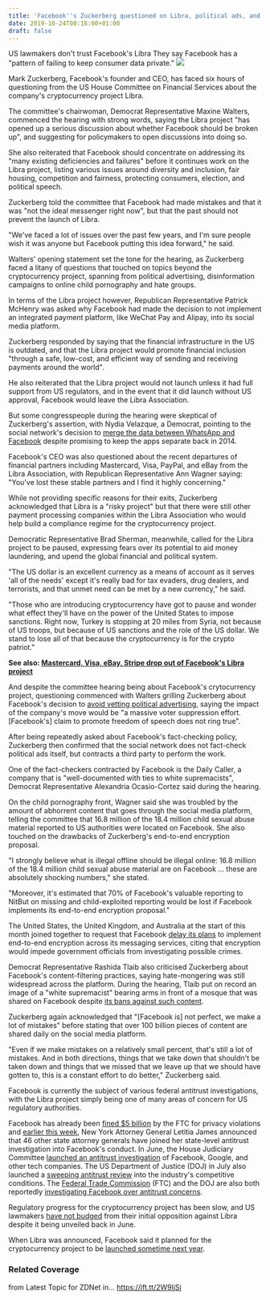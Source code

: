 ```yaml
---
title: 'Facebook''s Zuckerberg questioned on Libra, political ads, and online pornography'
date: 2019-10-24T08:18:00+01:00
draft: false
---
```


US lawmakers don't trust Facebook's Libra They say Facebook has a "pattern of failing to keep consumer data private." ![](https://zdnet1.cbsistatic.com/hub/i/r/2019/07/24/a5696988-753e-4566-a03b-650cb53e442e/thumbnail/570x322/dc4cf9b72b367f1971ee5937eecd3b68/us-lawmakers-troubled-by-facebooks-libra-5d3647460341a70001704f22-1-jul-24-2019-21-09-16-poster.jpg)

Mark Zuckerberg, Facebook's founder and CEO, has faced six hours of questioning from the US House Committee on Financial Services about the company's cryptocurrency project Libra. 

The committee's chairwoman, Democrat Representative Maxine Walters, commenced the hearing with strong words, saying the Libra project "has opened up a serious discussion about whether Facebook should be broken up", and suggesting for policymakers to open discussions into doing so.

She also reiterated that Facebook should concentrate on addressing its "many existing deficiencies and failures" before it continues work on the Libra project, listing various issues around diversity and inclusion, fair housing, competition and fairness, protecting consumers, election, and political speech. 

Zuckerberg told the committee that Facebook had made mistakes and that it was "not the ideal messenger right now", but that the past should not prevent the launch of Libra.

"We've faced a lot of issues over the past few years, and I'm sure people wish it was anyone but Facebook putting this idea forward," he said. 

Walters' opening statement set the tone for the hearing, as Zuckerberg faced a litany of questions that touched on topics beyond the cryptocurrency project, spanning from political advertising, disinformation campaigns to online child pornography and hate groups.

In terms of the Libra project however, Republican Representative Patrick McHenry was asked why Facebook had made the decision to not implement an integrated payment platform, like WeChat Pay and Alipay, into its social media platform.

Zuckerberg responded by saying that the financial infrastructure in the US is outdated, and that the Libra project would promote financial inclusion "through a safe, low-cost, and efficient way of sending and receiving payments around the world".

He also reiterated that the Libra project would not launch unless it had full support from US regulators, and in the event that it did launch without US approval, Facebook would leave the Libra Association. 

But some congresspeople during the hearing were skeptical of Zuckerberg's assertion, with Nydia Velazque, a Democrat, pointing to the social network's decision to [merge the data between WhatsApp and Facebook](https://www.zdnet.com/article/whatsapp-was-warned-over-user-data-now-its-sued-for-illegal-facebook-sharing/) despite promising to keep the apps separate back in 2014. 

Facebook's CEO was also questioned about the recent departures of financial partners including Mastercard, Visa, PayPal, and eBay from the Libra Association, with Republican Representative Ann Wagner saying: "You've lost these stable partners and I find it highly concerning."

While not providing specific reasons for their exits, Zuckerberg acknowledged that Libra is a "risky project" but that there were still other payment processing companies within the Libra Association who would help build a compliance regime for the cryptocurrency project.

Democratic Representative Brad Sherman, meanwhile, called for the Libra project to be paused, expressing fears over its potential to aid money laundering, and upend the global financial and political system.

"The US dollar is an excellent currency as a means of account as it serves 'all of the needs' except it's really bad for tax evaders, drug dealers, and terrorists, and that unmet need can be met by a new currency," he said.

"Those who are introducing cryptocurrency have got to pause and wonder what effect they'll have on the power of the United States to impose sanctions. Right now, Turkey is stopping at 20 miles from Syria, not because of US troops, but because of US sanctions and the role of the US dollar. We stand to lose all of that because the cryptocurrency is for the crypto patriot."

**See also: [Mastercard, Visa, eBay, Stripe drop out of Facebook's Libra project](https://www.zdnet.com/article/mastercard-visa-ebay-stripe-drop-out-of-facebooks-libra-project/)**

And despite the committee hearing being about Facebook's crytocurrency project, questioning commenced with Walters grilling Zuckerberg about Facebook's decision to [avoid vetting political advertising](https://www.cnet.com/news/facebook-rejected-biden-request-to-pull-false-trump-ad-about-ukraine/), saying the impact of the company's move would be "a massive voter suppression effort. \[Facebook's\] claim to promote freedom of speech does not ring true".

After being repeatedly asked about Facebook's fact-checking policy, Zuckerberg then confirmed that the social network does not fact-check political ads itself, but contracts a third party to perform the work. 

One of the fact-checkers contracted by Facebook is the Daily Caller, a company that is "well-documented with ties to white supremacists", Democrat Representative Alexandria Ocasio-Cortez said during the hearing.

On the child pornography front, Wagner said she was troubled by the amount of abhorrent content that goes through the social media platform, telling the committee that 16.8 million of the 18.4 million child sexual abuse material reported to US authorities were located on Facebook. She also touched on the drawbacks of Zuckerberg's end-to-end encryption proposal.

"I strongly believe what is illegal offline should be illegal online: 16.8 million of the 18.4 million child sexual abuse material are on Facebook ... these are absolutely shocking numbers," she stated. 

"Moreover, it's estimated that 70% of Facebook's valuable reporting to NitBut on missing and child-exploited reporting would be lost if Facebook implements its end-to-end encryption proposal."

The United States, the United Kingdom, and Australia at the start of this month joined together to request that Facebook [delay its plans](https://www.zdnet.com/article/us-uk-and-australia-jointly-request-for-facebook-to-stop-end-to-end-encryption-plans/) to implement end-to-end encryption across its messaging services, citing that encryption would impede government officials from investigating possible crimes.

Democrat Representative Rashida Tlaib also criticised Zuckerberg about Facebook's content-filtering practices, saying hate-mongering was still widespread across the platform. During the hearing, Tlaib put on record an image of a "white supremacist" bearing arms in front of a mosque that was shared on Facebook despite [its bans against such content](https://www.zdnet.com/article/facebook-introduces-policy-to-ban-white-nationalist-and-separatist-content/).

Zuckerberg again acknowledged that "\[Facebook is\] not perfect, we make a lot of mistakes" before stating that over 100 billion pieces of content are shared daily on the social media platform.

"Even if we make mistakes on a relatively small percent, that's still a lot of mistakes. And in both directions, things that we take down that shouldn't be taken down and things that we missed that we leave up that we should have gotten to, this is a constant effort to do better," Zuckerberg said.

Facebook is currently the subject of various federal antitrust investigations, with the Libra project simply being one of many areas of concern for US regulatory authorities. 

Facebook has already been [fined $5 billion](https://www.zdnet.com/article/ftc-hits-facebook-with-record-5-billion-fine-for-user-privacy-violations/) by the FTC for privacy violations and [earlier this week](https://www.zdnet.com/article/new-yorks-facebook-antitrust-probe-now-has-support-from-46-other-states/), New York Attorney General Letitia James announced that 46 other state attorney generals have joined her state-level antitrust investigation into Facebook's conduct. In June, the House Judiciary Committee [launched an antitrust investigation](https://www.zdnet.com/article/congress-opens-up-the-latest-tech-antitrust-front/) of Facebook, Google, and other tech companies. The US Department of Justice (DOJ) in July also launched a [sweeping antitrust review](https://www.zdnet.com/article/us-justice-department-launches-new-sweeping-antitrust-tech-probe/) into the industry's competitive conditions. The [Federal Trade Commission](https://www.cnet.com/news/facebook-antitrust-inquiry-by-the-ftc-focuses-on-acquisitions-report-says/) (FTC) and the DOJ are also both reportedly [investigating Facebook over antitrust concerns](https://www.zdnet.com/article/are-amazon-google-about-to-feel-full-force-of-us-antitrust-scrutiny/).

Regulatory progress for the cryptocurrency project has been slow, and US lawmakers [have not budged](https://www.zdnet.com/article/facebook-asked-by-lawmakers-to-pause-libra-cryptocurrency-project/) from their initial opposition against Libra despite it being unveiled back in June.

When Libra was announced, Facebook said it planned for the cryptocurrency project to be [launched sometime next year](https://www.zdnet.com/article/facebook-debuts-libra-cryptocurrency-a-bitcoin-killer/).

### Related Coverage

  
  
from Latest Topic for ZDNet in... https://ift.tt/2W9ljSj